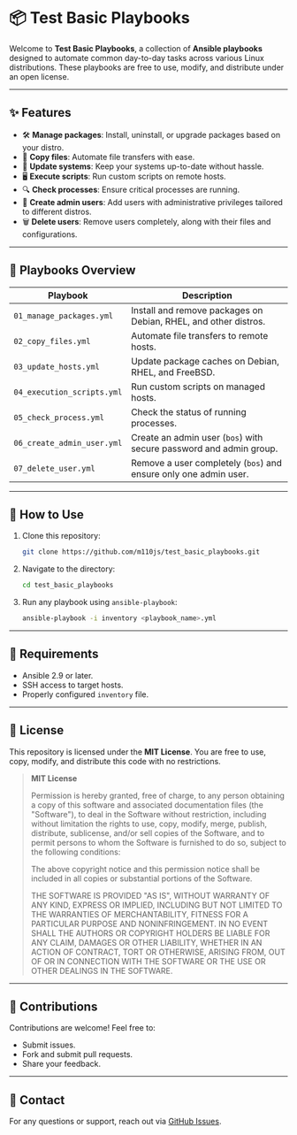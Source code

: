 # **📦 Test Basic Playbooks**

Welcome to **Test Basic Playbooks**, a collection of **Ansible playbooks** designed to automate common day-to-day tasks across various Linux distributions. These playbooks are free to use, modify, and distribute under an open license.

---

## **✨ Features**
- 🛠️ **Manage packages**: Install, uninstall, or upgrade packages based on your distro.
- 📂 **Copy files**: Automate file transfers with ease.
- 🔄 **Update systems**: Keep your systems up-to-date without hassle.
- 🖥️ **Execute scripts**: Run custom scripts on remote hosts.
- 🔍 **Check processes**: Ensure critical processes are running.
- 👤 **Create admin users**: Add users with administrative privileges tailored to different distros.
- 🗑️ **Delete users**: Remove users completely, along with their files and configurations.

---

## **📂 Playbooks Overview**

| Playbook                     | Description                                                        |
|------------------------------|--------------------------------------------------------------------|
| `01_manage_packages.yml`     | Install and remove packages on Debian, RHEL, and other distros.   |
| `02_copy_files.yml`          | Automate file transfers to remote hosts.                          |
| `03_update_hosts.yml`        | Update package caches on Debian, RHEL, and FreeBSD.               |
| `04_execution_scripts.yml`   | Run custom scripts on managed hosts.                              |
| `05_check_process.yml`       | Check the status of running processes.                            |
| `06_create_admin_user.yml`   | Create an admin user (`bos`) with secure password and admin group. |
| `07_delete_user.yml`         | Remove a user completely (`bos`) and ensure only one admin user.  |

---

## **📖 How to Use**
1. Clone this repository:
   ```bash
   git clone https://github.com/m110js/test_basic_playbooks.git
   ```
2. Navigate to the directory:
   ```bash
   cd test_basic_playbooks
   ```
3. Run any playbook using `ansible-playbook`:
   ```bash
   ansible-playbook -i inventory <playbook_name>.yml
   ```

---

## **🛑 Requirements**
- Ansible 2.9 or later.
- SSH access to target hosts.
- Properly configured `inventory` file.

---

## **📜 License**

This repository is licensed under the **MIT License**. You are free to use, copy, modify, and distribute this code with no restrictions.

> **MIT License**
> 
> Permission is hereby granted, free of charge, to any person obtaining a copy of this software and associated documentation files (the "Software"), to deal in the Software without restriction, including without limitation the rights to use, copy, modify, merge, publish, distribute, sublicense, and/or sell copies of the Software, and to permit persons to whom the Software is furnished to do so, subject to the following conditions:
> 
> The above copyright notice and this permission notice shall be included in all copies or substantial portions of the Software.
> 
> THE SOFTWARE IS PROVIDED "AS IS", WITHOUT WARRANTY OF ANY KIND, EXPRESS OR IMPLIED, INCLUDING BUT NOT LIMITED TO THE WARRANTIES OF MERCHANTABILITY, FITNESS FOR A PARTICULAR PURPOSE AND NONINFRINGEMENT. IN NO EVENT SHALL THE AUTHORS OR COPYRIGHT HOLDERS BE LIABLE FOR ANY CLAIM, DAMAGES OR OTHER LIABILITY, WHETHER IN AN ACTION OF CONTRACT, TORT OR OTHERWISE, ARISING FROM, OUT OF OR IN CONNECTION WITH THE SOFTWARE OR THE USE OR OTHER DEALINGS IN THE SOFTWARE.

---

## **🌟 Contributions**

Contributions are welcome! Feel free to:
- Submit issues.
- Fork and submit pull requests.
- Share your feedback.

---

## **📧 Contact**
For any questions or support, reach out via [GitHub Issues](https://github.com/m110js/test_basic_playbooks/issues).
